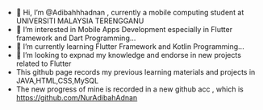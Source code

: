 - 👋 Hi, I’m @Adibahhhadnan , currently a mobile computing student at UNIVERSITI MALAYSIA TERENGGANU
- 👀 I’m interested in Mobile Apps Development especially in Flutter framework and Dart Programming...
- 🌱 I’m currently learning Flutter Framework and Kotlin Programming...
- 💞️ I’m looking to expnad my knowledge and endorse in new projects related to Flutter
- This github page records my previous learning materials and projects in JAVA,HTML,CSS,MySQL
- The new progress of mine is recorded in a new github acc , which is https://github.com/NurAdibahAdnan

<!---
Adibahhhadnan/Adibahhhadnan is a ✨ special ✨ repository because its `README.md` (this file) appears on your GitHub profile.
You can click the Preview link to take a look at your changes.
--->
